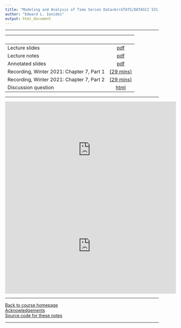 ```yaml
---
title: "Modeling and Analysis of Time Series Data<br>STATS/DATASCI 531, Winter 2022<br>Chapter 7: Introduction to time series analysis in the frequency domain"
author: "Edward L. Ionides"
output: html_document
---
```


----------------------

| &nbsp;          | &nbsp;                                                                            |
|:----------------|:---------------------------------------------------------------------------------:|
| Lecture slides  | [pdf](slides.pdf) |
| Lecture notes   | [pdf](notes.pdf) |
| Annotated slides | [pdf](slides-annotated.pdf) |
| Recording, Winter 2021: Chapter 7, Part 1  | [(29 mins)](https://youtu.be/72aKoeHqhe8) |
| Recording, Winter 2021: Chapter 7, Part 2  | [(29 mins)](https://youtu.be/zpMS4jjYpcc) |
| Discussion question | [html](discussion.html) 

----------------------

<iframe width="560" height="315" src="https://www.youtube.com/embed/72aKoeHqhe8" frameborder="0" allow="accelerometer; autoplay; clipboard-write; encrypted-media; gyroscope; picture-in-picture" allowfullscreen></iframe>

<iframe width="560" height="315" src="https://www.youtube.com/embed/zpMS4jjYpcc" frameborder="0" allow="accelerometer; autoplay; clipboard-write; encrypted-media; gyroscope; picture-in-picture" allowfullscreen></iframe>

<!--
| Annotated slides | [pdf](slides-annotated.pdf) |
-->

----------------------

[Back to course homepage](../index.html)  
[Acknowledgements](../acknowledge.html)  
[Source code for these notes](http://github.com/ionides/531w22/tree/master/07/)


----------------------
